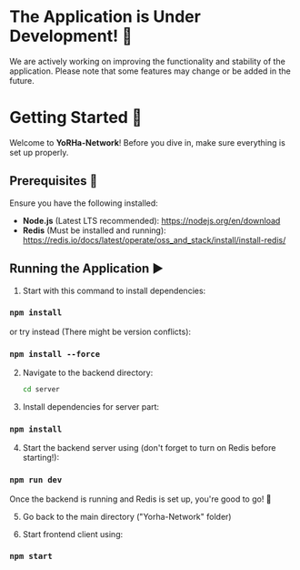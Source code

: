 # The Application is Under Development! 🚧

We are actively working on improving the functionality and stability of the application. Please note that some features may change or be added in the future.

# Getting Started 🚀  

Welcome to **YoRHa-Network**! Before you dive in, make sure everything is set up properly.  

## Prerequisites 📌  

Ensure you have the following installed:  
- **Node.js** (Latest LTS recommended): https://nodejs.org/en/download
- **Redis** (Must be installed and running): https://redis.io/docs/latest/operate/oss_and_stack/install/install-redis/

## Running the Application ▶️  

1. Start with this command to install dependencies:
 ### `npm install` 
 or try instead (There might be version conflicts):
 ### `npm install --force` 

2. Navigate to the backend directory:  
   ```sh
   cd server

3. Install dependencies for server part:
 ### `npm install`

4. Start the backend server using (don't forget to turn on Redis before starting!):
 ### `npm run dev`

Once the backend is running and Redis is set up, you're good to go! 🚀

5. Go back to the main directory ("Yorha-Network" folder)

6. Start frontend client using:
 ### `npm start`





